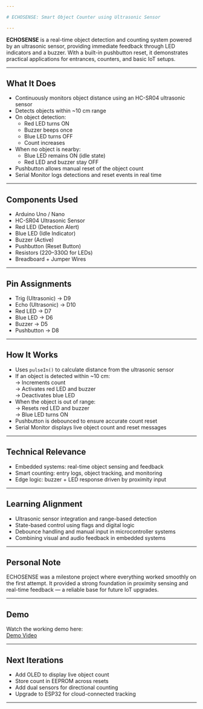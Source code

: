 ```yaml
---

# ECHOSENSE: Smart Object Counter using Ultrasonic Sensor  

---
```


**ECHOSENSE** is a real-time object detection and counting system powered by an ultrasonic sensor, providing immediate feedback through LED indicators and a buzzer. With a built-in pushbutton reset, it demonstrates practical applications for entrances, counters, and basic IoT setups.  

---

## What It Does  
- Continuously monitors object distance using an HC-SR04 ultrasonic sensor  
- Detects objects within ~10 cm range  
- On object detection:  
  - Red LED turns ON  
  - Buzzer beeps once  
  - Blue LED turns OFF  
  - Count increases  
- When no object is nearby:  
  - Blue LED remains ON (idle state)  
  - Red LED and buzzer stay OFF  
- Pushbutton allows manual reset of the object count  
- Serial Monitor logs detections and reset events in real time  

---

## Components Used  
- Arduino Uno / Nano  
- HC-SR04 Ultrasonic Sensor  
- Red LED (Detection Alert)  
- Blue LED (Idle Indicator)  
- Buzzer (Active)  
- Pushbutton (Reset Button)  
- Resistors (220–330Ω for LEDs)  
- Breadboard + Jumper Wires  

---

## Pin Assignments  
- Trig (Ultrasonic) → D9  
- Echo (Ultrasonic) → D10  
- Red LED → D7  
- Blue LED → D6  
- Buzzer → D5  
- Pushbutton → D8  

---

## How It Works  
- Uses `pulseIn()` to calculate distance from the ultrasonic sensor  
- If an object is detected within ~10 cm:  
  → Increments count  
  → Activates red LED and buzzer  
  → Deactivates blue LED  
- When the object is out of range:  
  → Resets red LED and buzzer  
  → Blue LED turns ON  
- Pushbutton is debounced to ensure accurate count reset  
- Serial Monitor displays live object count and reset messages  

---

## Technical Relevance  
- Embedded systems: real-time object sensing and feedback  
- Smart counting: entry logs, object tracking, and monitoring  
- Edge logic: buzzer + LED response driven by proximity input  

---

## Learning Alignment  
- Ultrasonic sensor integration and range-based detection  
- State-based control using flags and digital logic  
- Debounce handling and manual input in microcontroller systems  
- Combining visual and audio feedback in embedded systems  

---

## Personal Note  
ECHOSENSE was a milestone project where everything worked smoothly on the first attempt. It provided a strong foundation in proximity sensing and real-time feedback — a reliable base for future IoT upgrades.  

---

## Demo  
Watch the working demo here:  
[Demo Video](https://youtu.be/20vfKFFDusI)  

---

## Next Iterations  
- Add OLED to display live object count  
- Store count in EEPROM across resets  
- Add dual sensors for directional counting  
- Upgrade to ESP32 for cloud-connected tracking  

---
